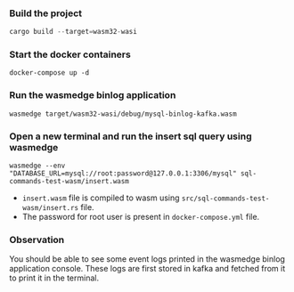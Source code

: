### Build the project

``` rust
cargo build --target=wasm32-wasi
```

### Start the docker containers
```
docker-compose up -d
```

### Run the wasmedge binlog application
```
wasmedge target/wasm32-wasi/debug/mysql-binlog-kafka.wasm
```

### Open a new terminal and run the insert sql query using wasmedge
```
wasmedge --env "DATABASE_URL=mysql://root:password@127.0.0.1:3306/mysql" sql-commands-test-wasm/insert.wasm
```
* `insert.wasm` file is compiled to wasm using `src/sql-commands-test-wasm/insert.rs` file. 
* The password for root user is present in `docker-compose.yml` file.

### Observation
You should be able to see some event logs printed in the wasmedge binlog application console. These logs are first stored in kafka and fetched from it to print it in the terminal.  








